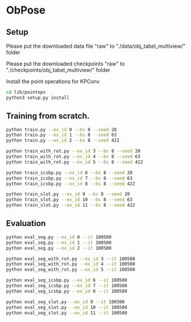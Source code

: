 # ObPose
## Setup
Please put the downloaded data file "raw" to "./data/obj_tabel_multiview/" folder

Please put the downloaded checkpoints "raw" to "./checkpoints/obj_tabel_multiview/" folder

Install the point operations for KPConv
```bash
cd lib/pointops
python3 setup.py install
```

## Training from scratch.
```bash
python train.py --ex_id 0 --bs 8 --seed 20
python train.py --ex_id 1 --bs 8 --seed 63
python train.py --ex_id 2 --bs 8 --seed 422
```

```bash
python train_with_rot.py --ex_id 3 --bs 8 --seed 20
python train_with_rot.py --ex_id 4 --bs 8 --seed 63
python train_with_rot.py --ex_id 5 --bs 8 --seed 422
```

```bash
python train_icsbp.py --ex_id 6 --bs 8 --seed 20
python train_icsbp.py --ex_id 7 --bs 8 --seed 63
python train_icsbp.py --ex_id 8 --bs 8 --seed 422
```

```bash
python train_slot.py --ex_id 9 --bs 8 --seed 20
python train_slot.py --ex_id 10 --bs 8 --seed 63
python train_slot.py --ex_id 11 --bs 8 --seed 422
```
## Evaluation
```bash
python eval_seg.py --ex_id 0 --it 100500
python eval_seg.py --ex_id 1 --it 100500
python eval_seg.py --ex_id 2 --it 100500
```

```bash
python eval_seg_with_rot.py --ex_id 3 --it 100500
python eval_seg_with_rot.py --ex_id 4 --it 100500
python eval_seg_with_rot.py --ex_id 5 --it 100500
```

```bash
python eval_seg_icsbp.py --ex_id 6 --it 100500
python eval_seg_icsbp.py --ex_id 7 --it 100500
python eval_seg_icsbp.py --ex_id 8 --it 100500
```

```bash
python eval_seg_slot.py --ex_id 9 --it 100500
python eval_seg_slot.py --ex_id 10 --it 100500
python eval_seg_slot.py --ex_id 11 --it 100500
```




